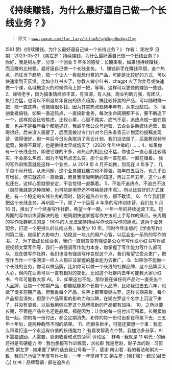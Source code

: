 # 《持续赚钱，为什么最好逼自己做一个长线业务？》

> 原文：[`www.yuque.com/for_lazy/thfiu8/igb3pgdhp4py21vg`](https://www.yuque.com/for_lazy/thfiu8/igb3pgdhp4py21vg)

<ne-h2 id="f757419f" data-lake-id="f757419f"><ne-heading-ext><ne-heading-anchor></ne-heading-anchor><ne-heading-fold></ne-heading-fold></ne-heading-ext><ne-heading-content><ne-text id="uf49e7e7b">(591 赞)《持续赚钱，为什么最好逼自己做一个长线业务？》</ne-text></ne-heading-content></ne-h2> <ne-p id="ue1c84974" data-lake-id="ue1c84974"><ne-text id="ue65bc69a">作者： 粥左罗</ne-text></ne-p> <ne-p id="u46efdfa1" data-lake-id="u46efdfa1"><ne-text id="ue7f5adab">日期：2023-05-21</ne-text></ne-p> <ne-p id="u7cfa4655" data-lake-id="u7cfa4655"><ne-text id="u4eb956d8">《粥左罗：持续赚钱，为什么最好逼自己做一个长线业务？》</ne-text></ne-p> <ne-p id="u1e72c550" data-lake-id="u1e72c550"><ne-text id="u4c2bdfa5">你好，我是粥左罗，分享一个创业 5 年多的感受：长期来看，如果想持续赚钱，而且赚的比较稳，最好逼自己做一个长线业务。</ne-text></ne-p> <ne-p id="u51cbe55d" data-lake-id="u51cbe55d"><ne-text id="uec29c93e">1、赚钱新手在赚钱早期，追个热点，抓住当下趋势，搞一个让人一看就想付费的产品，可能是比较好的方式，可以快速拿到正反馈。比如小红书火了，你教人做小红书，chagpt 火了你卖号或快速做一个课，私域概念火的时候你马上抓一把，等等，这样可以更快的赚到一些钱。</ne-text></ne-p> <ne-p id="ub87bfe8b" data-lake-id="ub87bfe8b"><ne-text id="u5a675a4e">2、赚钱老手，因为搞事情经验丰富，有资源，有人脉，商业判断力强，有团队，执行力猛，也可以不断追每年冒出的热点趋势，搞比较好卖的产品，可以随时赚一把，能一直这样，也能赚很多钱，因为其实热点趋势年年有，从来没缺过。</ne-text></ne-p> <ne-p id="u0c8c237e" data-lake-id="u0c8c237e"><ne-text id="uecc713c2">3、但创业者搞钱，如果一直追热点，一直搞新业务，每次生命周期都不长，要不断追下一个，这样就会比较焦虑，比较心累，心里不踏实，底气不足，追热点就一直在飘着，也并不是每年每个都能抓好。我最早教公众号运营，去企业讲新媒体运营，做得很好，后来没人需要了，后面我做过专门针对今日头条青云计划奖的投稿变现营，做得很好，但一年后今日头条取消了青云计划，我们没法做了，后面教视频号运营，做得不算好，也是做得太早成炮灰了（2020 年年中做的）…..</ne-text></ne-p> <ne-p id="u1b2600e9" data-lake-id="u1b2600e9"><ne-text id="u519e9bb4">4、如果你有一个长线业务，即便它赚的不多，和热点的相比也不猛，你也会一直心里比较踏实，不会那么焦虑，因为不管热点怎么变，那个业务一直在那，一直在赚着。</ne-text> <ne-text id="uf5196f08">我的写作训练营就是这样一个业务，从 2019 年 4 月开始做，到现在 4 年多了，几乎每个月开班，从未间断，这个业务赚钱能力也不算强，每年四五百万，也几乎没有增长，但它就这样一直做着，而且我清晰明确的知道，再过三年五年，这个业务也还在，这样心里就很安定，不会觉得一直飘着。</ne-text></ne-p> <ne-p id="ub32cb7e7" data-lake-id="ub32cb7e7"><ne-text id="u777bea21">5、不能不追热点，不追白不追（目前我就是这种理解，也可能是境界还不够格局还不高）。所以比较好的方式就是，有一个稳定的长线业务的同时，随时追热点业务，都不耽误。</ne-text></ne-p> <ne-p id="u459c8c69" data-lake-id="u459c8c69"><ne-text id="u13d0398c">6、今年我们要把这个长线业务，再巩固一下，除了一个运营 4 年多的写作训练营，我们在 5 月 16 日，推出了一个终身写作社群，希望一年一期，一年一年的持续运营下去。短周期的写作训练营解决的是：短周期快速掌握写作方法论上手写作的痛点。长周期的写作社群解决的是：90%的人无法坚持持续写作长期写作的痛点。这两个业务配合，打造一个更持久的长线业务，做至少 10 年。同时今年出版的《学会写作》的第二版，继续扩大影响力，站稳这一块儿的用户心智，以后会出一系列的写作的书。</ne-text></ne-p> <ne-p id="ub195f5fa" data-lake-id="ub195f5fa"><ne-text id="u38e0f32e">7、为了做成长线业务，我们一直刻意没有强调是公众号写作或小红书写作或短视频文案写作等，我们一直强调写作能力本身，你掌握了写作能力写什么都可以，现在做写作社群，我们也没有强调写作变现这个点，我们希望它受众更广，把写作当作一个像阅读一样人人都应该掌握的基本能力去推广。</ne-text></ne-p> <ne-p id="u7265196f" data-lake-id="u7265196f"><ne-text id="uceb7fe5c">8、如果你不能做一个长线的业务，你可以做品牌，比如你可以做一个长线的社群品牌，这个品牌深入人心，但内在业务可以一直有相对的变化，比如这个社群内去年可能教大家小红书，今年可能教大家 AI。</ne-text></ne-p> <ne-p id="u5666888d" data-lake-id="u5666888d"><ne-text id="u088200e6">9、如果这也不能，那你要在做任何产品时一直突出个人品牌，让每一个短期产品，都能赋能那个长期个人品牌，比如我过去五六年，也做了很多短期产品，但我推每个产品，名字上都带着粥左罗，这样长期来看，每个产品都会消失，但那个产品积累的影响力和口碑，在粥左罗这个名字上沉淀下来了，并没有浪费，以后我用粥左罗这个品牌推新的产品都有加持。</ne-text></ne-p> <ne-p id="ud4824a5f" data-lake-id="ud4824a5f"><ne-text id="u2867ed59">10、之所以要长期，不管是产品业务还是品牌，都是因为：让你的每一份付出可积累，长期累加在一起。你的每一份付出，都会定期消失，和你的每一份付出都在积累下去，三五年十年后，是两种截然不同的结果。</ne-text></ne-p> <ne-p id="ud49b4ac2" data-lake-id="ud49b4ac2"><ne-text id="ud8465dc6">11、而很多新手，可能还要想一个事：我怎么积累打造一个永远有价值的长线能力？</ne-text></ne-p> <ne-p id="u4243fa6a" data-lake-id="u4243fa6a"><ne-text id="u16aa2c3b">有启发帮我点个赞，我加油多分享，AI 不需要鼓励，人需要，感谢收看和点赞😘</ne-text><ne-card data-card-name="image" data-card-type="inline" id="EA5fn" data-event-boundary="card">![](img/f40a6f096c6861f3364562c7f5874842.png)</ne-card></ne-p> <ne-hole id="u5261fa29" data-lake-id="u5261fa29"><ne-card data-card-name="hr" data-card-type="block" id="ssL26" data-event-boundary="card"><ne-p id="u90b3fdd6" data-lake-id="u90b3fdd6"><ne-text id="udfa742f0">评论区：</ne-text></ne-p> <ne-p id="u62b4500d" data-lake-id="u62b4500d"><ne-text id="u145d0c48">林希 : 我就是 11</ne-text> <ne-text id="ueb17a3ea">明光 : 的确还得是有硬能力</ne-text> <ne-text id="ub8c704e5">乔 : 我也想报写作训练营，求拉群</ne-text> <ne-text id="u14612c23">我是老赵，赵子龙的赵 : 习惯点赞</ne-text> <ne-text id="ue4eab57a">粥左罗 : 如果要了解的话去我公号看一下，感谢</ne-text> <ne-text id="u31c1dd77">南山君 : 我的看法和粥大一致，我自己也做了年度写作社群，一年一年坚持下去</ne-text> <ne-text id="u820ecc13">粥左罗 : [强][强]一起加油[爱心]</ne-text> <ne-text id="ua7eeeec8">红书｜品牌营销 : 都在追热点</ne-text></ne-p></ne-card></ne-hole>